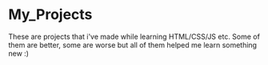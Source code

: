 # My_Projects
These are projects that i've made while learning HTML/CSS/JS etc.
Some of them are better, some are worse but all of them helped me learn something new :)
